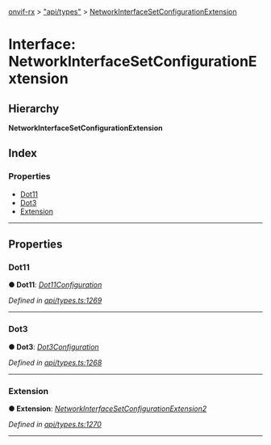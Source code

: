 [onvif-rx](../README.md) > ["api/types"](../modules/_api_types_.md) > [NetworkInterfaceSetConfigurationExtension](../interfaces/_api_types_.networkinterfacesetconfigurationextension.md)

# Interface: NetworkInterfaceSetConfigurationExtension

## Hierarchy

**NetworkInterfaceSetConfigurationExtension**

## Index

### Properties

* [Dot11](_api_types_.networkinterfacesetconfigurationextension.md#dot11)
* [Dot3](_api_types_.networkinterfacesetconfigurationextension.md#dot3)
* [Extension](_api_types_.networkinterfacesetconfigurationextension.md#extension)

---

## Properties

<a id="dot11"></a>

###  Dot11

**● Dot11**: *[Dot11Configuration](_api_types_.dot11configuration.md)*

*Defined in [api/types.ts:1269](https://github.com/patrickmichalina/onvif-rx/blob/d62cee9/src/api/types.ts#L1269)*

___
<a id="dot3"></a>

###  Dot3

**● Dot3**: *[Dot3Configuration](_api_types_.dot3configuration.md)*

*Defined in [api/types.ts:1268](https://github.com/patrickmichalina/onvif-rx/blob/d62cee9/src/api/types.ts#L1268)*

___
<a id="extension"></a>

###  Extension

**● Extension**: *[NetworkInterfaceSetConfigurationExtension2](_api_types_.networkinterfacesetconfigurationextension2.md)*

*Defined in [api/types.ts:1270](https://github.com/patrickmichalina/onvif-rx/blob/d62cee9/src/api/types.ts#L1270)*

___

